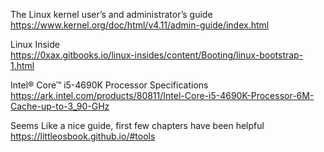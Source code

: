 The Linux kernel user’s and administrator’s guide         
https://www.kernel.org/doc/html/v4.11/admin-guide/index.html

Linux Inside                                              
https://0xax.gitbooks.io/linux-insides/content/Booting/linux-bootstrap-1.html

Intel® Core™ i5-4690K Processor Specifications           
https://ark.intel.com/products/80811/Intel-Core-i5-4690K-Processor-6M-Cache-up-to-3_90-GHz

Seems Like a nice guide, first few chapters have been helpful 
https://littleosbook.github.io/#tools
